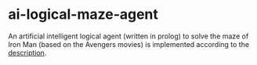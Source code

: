 # ai-logical-maze-agent
An artificial intelligent logical agent (written in prolog) to solve the maze of Iron Man (based on the Avengers movies) is implemented according to the [description](https://github.com/mohGhazala96/ai-logical-agent/blob/master/proj2-S19_29555.pdf).
